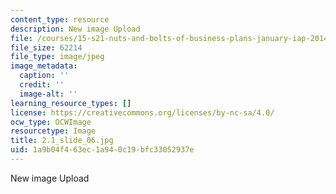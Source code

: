 ```yaml
---
content_type: resource
description: New image Upload
file: /courses/15-s21-nuts-and-bolts-of-business-plans-january-iap-2014/1a9b04f463ec1a940c19bfc33052937e_2.1_slide_06.jpg
file_size: 62214
file_type: image/jpeg
image_metadata:
  caption: ''
  credit: ''
  image-alt: ''
learning_resource_types: []
license: https://creativecommons.org/licenses/by-nc-sa/4.0/
ocw_type: OCWImage
resourcetype: Image
title: 2.1_slide_06.jpg
uid: 1a9b04f4-63ec-1a94-0c19-bfc33052937e
---
```

New image Upload